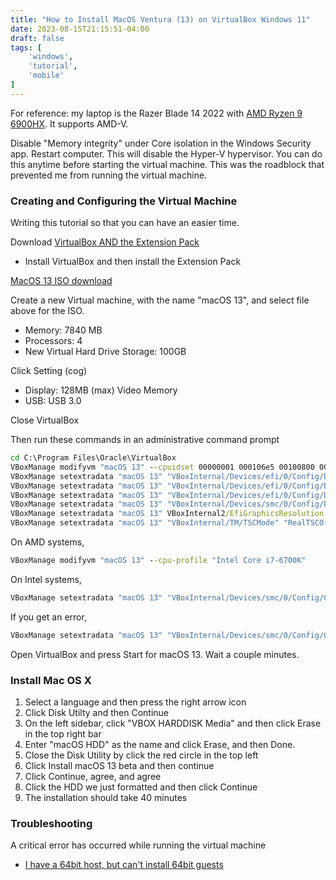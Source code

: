 ```yaml
---
title: "How to Install MacOS Ventura (13) on VirtualBox Windows 11"
date: 2023-08-15T21:15:51-04:00
draft: false
tags: [
    'windows',
    'tutorial',
    'mobile'
]
---
```


For reference: my laptop is the Razer Blade 14 2022 with [AMD Ryzen 9 6900HX](https://www.amd.com/en/product/11541). It supports AMD-V.

Disable "Memory integrity" under Core isolation in the Windows Security app. Restart computer. This will disable the Hyper-V hypervisor.
You can do this anytime before starting the virtual machine. This was the roadblock that prevented me from running the virtual machine.

### Creating and Configuring the Virtual Machine

Writing this tutorial so that you can have an easier time.

Download [VirtualBox AND the Extension Pack](https://www.virtualbox.org/wiki/Downloads)

- Install VirtualBox and then install the Extension Pack

[MacOS 13 ISO download](https://www.mediafire.com/file/dcji26zay7s3p8r/macOS+Ventura+ISO+for+VM+by+techrechard.com.iso/file)

Create a new Virtual machine, with the name "macOS 13", and select file above for the ISO.

- Memory: 7840 MB
- Processors: 4
- New Virtual Hard Drive Storage: 100GB

Click Setting (cog)

- Display: 128MB (max) Video Memory
- USB: USB 3.0

Close VirtualBox

Then run these commands in an administrative command prompt

```cmd
cd C:\Program Files\Oracle\VirtualBox
VBoxManage modifyvm "macOS 13" --cpuidset 00000001 000106e5 00100800 0098e3fd bfebfbff
VBoxManage setextradata "macOS 13" "VBoxInternal/Devices/efi/0/Config/DmiSystemProduct" "iMac19,3"
VBoxManage setextradata "macOS 13" "VBoxInternal/Devices/efi/0/Config/DmiSystemVersion" "1.0"
VBoxManage setextradata "macOS 13" "VBoxInternal/Devices/efi/0/Config/DmiBoardProduct" "Iloveapple"
VBoxManage setextradata "macOS 13" "VBoxInternal/Devices/smc/0/Config/DeviceKey" "ourhardworkbythesewordsguardedpleasedontsteal(c)AppleComputerInc"
VBoxManage setextradata "macOS 13" VBoxInternal2/EfiGraphicsResolution 1920x1080
VBoxManage setextradata "macOS 13" "VBoxInternal/TM/TSCMode" "RealTSCOffset"
```

On AMD systems,

```cmd
VBoxManage modifyvm "macOS 13" --cpu-profile "Intel Core i7-6700K"
```

On Intel systems,

```cmd
VBoxManage setextradata "macOS 13" "VBoxInternal/Devices/smc/0/Config/GetKeyFromRealSMC" 1
```

If you get an error,

```cmd
VBoxManage setextradata "macOS 13" "VBoxInternal/Devices/smc/0/Config/GetKeyFromRealSMC" 0
```

Open VirtualBox and press Start for macOS 13. Wait a couple minutes.

### Install Mac OS X

1. Select a language and then press the right arrow icon
2. Click Disk Utilty and then Continue
3. On the left sidebar, click "VBOX HARDDISK Media" and then click Erase in the top right bar
4. Enter "macOS HDD" as the name and click Erase, and then Done.
5. Close the Disk Utility by click the red circle in the top left
6. Click Install macOS 13 beta and then continue
7. Click Continue, agree, and agree
8. Click the HDD we just formatted and then click Continue
9. The installation should take 40 minutes

### Troubleshooting

A critical error has occurred while running the virtual machine

- [I have a 64bit host, but can't install 64bit guests](https://forums.virtualbox.org/viewtopic.php?f=1&t=62339)
